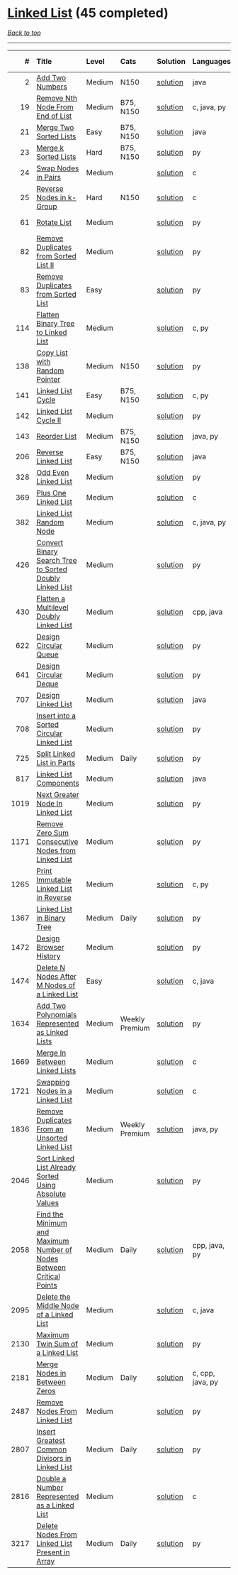 # [Linked List](<https://leetcode.com/tag/Linked-List/>) (45 completed)

*[Back to top](<../../README.md>)*

------

|    # | Title                                                                                                                                                                        | Level   | Cats           | Solution                                                                                        | Languages        | Date Complete   |
|-----:|:-----------------------------------------------------------------------------------------------------------------------------------------------------------------------------|:--------|:---------------|:------------------------------------------------------------------------------------------------|:-----------------|:----------------|
|    2 | [Add Two Numbers](<https://leetcode.com/problems/add-two-numbers>)                                                                                                           | Medium  | N150           | [solution](<../_2. Add Two Numbers.md>)                                                         | java             | May 22, 2024    |
|   19 | [Remove Nth Node From End of List](<https://leetcode.com/problems/remove-nth-node-from-end-of-list>)                                                                         | Medium  | B75, N150      | [solution](<../_19. Remove Nth Node From End of List.md>)                                       | c, java, py      | Jun 07, 2024    |
|   21 | [Merge Two Sorted Lists](<https://leetcode.com/problems/merge-two-sorted-lists>)                                                                                             | Easy    | B75, N150      | [solution](<../_21. Merge Two Sorted Lists.md>)                                                 | java             | May 22, 2024    |
|   23 | [Merge k Sorted Lists](<https://leetcode.com/problems/merge-k-sorted-lists>)                                                                                                 | Hard    | B75, N150      | [solution](<../_23. Merge k Sorted Lists.md>)                                                   | py               | Jun 17, 2024    |
|   24 | [Swap Nodes in Pairs](<https://leetcode.com/problems/swap-nodes-in-pairs>)                                                                                                   | Medium  |                | [solution](<../_24. Swap Nodes in Pairs.md>)                                                    | c                | Jun 07, 2024    |
|   25 | [Reverse Nodes in k-Group](<https://leetcode.com/problems/reverse-nodes-in-k-group>)                                                                                         | Hard    | N150           | [solution](<../_25. Reverse Nodes in k-Group.md>)                                               | c                | Jun 07, 2024    |
|   61 | [Rotate List](<https://leetcode.com/problems/rotate-list>)                                                                                                                   | Medium  |                | [solution](<../_61. Rotate List.md>)                                                            | py               | Jun 22, 2024    |
|   82 | [Remove Duplicates from Sorted List II](<https://leetcode.com/problems/remove-duplicates-from-sorted-list-ii>)                                                               | Medium  |                | [solution](<../_82. Remove Duplicates from Sorted List II.md>)                                  | py               | Jul 04, 2024    |
|   83 | [Remove Duplicates from Sorted List](<https://leetcode.com/problems/remove-duplicates-from-sorted-list>)                                                                     | Easy    |                | [solution](<../_83. Remove Duplicates from Sorted List.md>)                                     | py               | Aug 30, 2024    |
|  114 | [Flatten Binary Tree to Linked List](<https://leetcode.com/problems/flatten-binary-tree-to-linked-list>)                                                                     | Medium  |                | [solution](<../_114. Flatten Binary Tree to Linked List.md>)                                    | c, py            | Jun 11, 2024    |
|  138 | [Copy List with Random Pointer](<https://leetcode.com/problems/copy-list-with-random-pointer>)                                                                               | Medium  | N150           | [solution](<../_138. Copy List with Random Pointer.md>)                                         | py               | Jun 27, 2024    |
|  141 | [Linked List Cycle](<https://leetcode.com/problems/linked-list-cycle>)                                                                                                       | Easy    | B75, N150      | [solution](<../_141. Linked List Cycle.md>)                                                     | c, py            | Jun 04, 2024    |
|  142 | [Linked List Cycle II](<https://leetcode.com/problems/linked-list-cycle-ii>)                                                                                                 | Medium  |                | [solution](<../_142. Linked List Cycle II.md>)                                                  | py               | Jun 26, 2024    |
|  143 | [Reorder List](<https://leetcode.com/problems/reorder-list>)                                                                                                                 | Medium  | B75, N150      | [solution](<../_143. Reorder List.md>)                                                          | java, py         | Jun 11, 2024    |
|  206 | [Reverse Linked List](<https://leetcode.com/problems/reverse-linked-list>)                                                                                                   | Easy    | B75, N150      | [solution](<../_206. Reverse Linked List.md>)                                                   | java             | Jun 27, 2024    |
|  328 | [Odd Even Linked List](<https://leetcode.com/problems/odd-even-linked-list>)                                                                                                 | Medium  |                | [solution](<../_328. Odd Even Linked List.md>)                                                  | py               | Jun 22, 2024    |
|  369 | [Plus One Linked List](<https://leetcode.com/problems/plus-one-linked-list>)                                                                                                 | Medium  |                | [solution](<../_369. Plus One Linked List.md>)                                                  | c                | Jul 04, 2024    |
|  382 | [Linked List Random Node](<https://leetcode.com/problems/linked-list-random-node>)                                                                                           | Medium  |                | [solution](<../_382. Linked List Random Node.md>)                                               | c, java, py      | Jun 22, 2024    |
|  426 | [Convert Binary Search Tree to Sorted Doubly Linked List](<https://leetcode.com/problems/convert-binary-search-tree-to-sorted-doubly-linked-list>)                           | Medium  |                | [solution](<../_426. Convert Binary Search Tree to Sorted Doubly Linked List.md>)               | py               | Jun 12, 2024    |
|  430 | [Flatten a Multilevel Doubly Linked List](<https://leetcode.com/problems/flatten-a-multilevel-doubly-linked-list>)                                                           | Medium  |                | [solution](<../_430. Flatten a Multilevel Doubly Linked List.md>)                               | cpp, java        | Jun 27, 2024    |
|  622 | [Design Circular Queue](<https://leetcode.com/problems/design-circular-queue>)                                                                                               | Medium  |                | [solution](<../_622. Design Circular Queue.md>)                                                 | py               | Jul 06, 2024    |
|  641 | [Design Circular Deque](<https://leetcode.com/problems/design-circular-deque>)                                                                                               | Medium  |                | [solution](<../_641. Design Circular Deque.md>)                                                 | py               | Sep 30, 2024    |
|  707 | [Design Linked List](<https://leetcode.com/problems/design-linked-list>)                                                                                                     | Medium  |                | [solution](<../_707. Design Linked List.md>)                                                    | java             | Jun 22, 2024    |
|  708 | [Insert into a Sorted Circular Linked List](<https://leetcode.com/problems/insert-into-a-sorted-circular-linked-list>)                                                       | Medium  |                | [solution](<../_708. Insert into a Sorted Circular Linked List.md>)                             | py               | Jun 22, 2024    |
|  725 | [Split Linked List in Parts](<https://leetcode.com/problems/split-linked-list-in-parts>)                                                                                     | Medium  | Daily          | [solution](<../_725. Split Linked List in Parts.md>)                                            | py               | Jun 22, 2024    |
|  817 | [Linked List Components](<https://leetcode.com/problems/linked-list-components>)                                                                                             | Medium  |                | [solution](<../_817. Linked List Components.md>)                                                | java             | Jul 04, 2024    |
| 1019 | [Next Greater Node In Linked List](<https://leetcode.com/problems/next-greater-node-in-linked-list>)                                                                         | Medium  |                | [solution](<../_1019. Next Greater Node In Linked List.md>)                                     | py               | Jun 22, 2024    |
| 1171 | [Remove Zero Sum Consecutive Nodes from Linked List](<https://leetcode.com/problems/remove-zero-sum-consecutive-nodes-from-linked-list>)                                     | Medium  |                | [solution](<../_1171. Remove Zero Sum Consecutive Nodes from Linked List.md>)                   | py               | Jun 15, 2024    |
| 1265 | [Print Immutable Linked List in Reverse](<https://leetcode.com/problems/print-immutable-linked-list-in-reverse>)                                                             | Medium  |                | [solution](<../_1265. Print Immutable Linked List in Reverse.md>)                               | c, py            | Jun 06, 2024    |
| 1367 | [Linked List in Binary Tree](<https://leetcode.com/problems/linked-list-in-binary-tree>)                                                                                     | Medium  | Daily          | [solution](<../_1367. Linked List in Binary Tree.md>)                                           | py               | Sep 07, 2024    |
| 1472 | [Design Browser History](<https://leetcode.com/problems/design-browser-history>)                                                                                             | Medium  |                | [solution](<../_1472. Design Browser History.md>)                                               | py               | Jul 06, 2024    |
| 1474 | [Delete N Nodes After M Nodes of a Linked List](<https://leetcode.com/problems/delete-n-nodes-after-m-nodes-of-a-linked-list>)                                               | Easy    |                | [solution](<../_1474. Delete N Nodes After M Nodes of a Linked List.md>)                        | c, java          | Jun 07, 2024    |
| 1634 | [Add Two Polynomials Represented as Linked Lists](<https://leetcode.com/problems/add-two-polynomials-represented-as-linked-lists>)                                           | Medium  | Weekly Premium | [solution](<../_1634. Add Two Polynomials Represented as Linked Lists.md>)                      | py               | Sep 06, 2024    |
| 1669 | [Merge In Between Linked Lists](<https://leetcode.com/problems/merge-in-between-linked-lists>)                                                                               | Medium  |                | [solution](<../_1669. Merge In Between Linked Lists.md>)                                        | c                | Jun 24, 2024    |
| 1721 | [Swapping Nodes in a Linked List](<https://leetcode.com/problems/swapping-nodes-in-a-linked-list>)                                                                           | Medium  |                | [solution](<../_1721. Swapping Nodes in a Linked List.md>)                                      | c                | Jun 07, 2024    |
| 1836 | [Remove Duplicates From an Unsorted Linked List](<https://leetcode.com/problems/remove-duplicates-from-an-unsorted-linked-list>)                                             | Medium  | Weekly Premium | [solution](<../_1836. Remove Duplicates From an Unsorted Linked List.md>)                       | java, py         | Jul 08, 2024    |
| 2046 | [Sort Linked List Already Sorted Using Absolute Values](<https://leetcode.com/problems/sort-linked-list-already-sorted-using-absolute-values>)                               | Medium  |                | [solution](<../_2046. Sort Linked List Already Sorted Using Absolute Values.md>)                | py               | Jul 04, 2024    |
| 2058 | [Find the Minimum and Maximum Number of Nodes Between Critical Points](<https://leetcode.com/problems/find-the-minimum-and-maximum-number-of-nodes-between-critical-points>) | Medium  | Daily          | [solution](<../_2058. Find the Minimum and Maximum Number of Nodes Between Critical Points.md>) | cpp, java, py    | Jul 05, 2024    |
| 2095 | [Delete the Middle Node of a Linked List](<https://leetcode.com/problems/delete-the-middle-node-of-a-linked-list>)                                                           | Medium  |                | [solution](<../_2095. Delete the Middle Node of a Linked List.md>)                              | c, java          | Jun 07, 2024    |
| 2130 | [Maximum Twin Sum of a Linked List](<https://leetcode.com/problems/maximum-twin-sum-of-a-linked-list>)                                                                       | Medium  |                | [solution](<../_2130. Maximum Twin Sum of a Linked List.md>)                                    | py               | Jun 21, 2024    |
| 2181 | [Merge Nodes in Between Zeros](<https://leetcode.com/problems/merge-nodes-in-between-zeros>)                                                                                 | Medium  | Daily          | [solution](<../_2181. Merge Nodes in Between Zeros.md>)                                         | c, cpp, java, py | Jul 04, 2024    |
| 2487 | [Remove Nodes From Linked List](<https://leetcode.com/problems/remove-nodes-from-linked-list>)                                                                               | Medium  |                | [solution](<../_2487. Remove Nodes From Linked List.md>)                                        | py               | Jun 12, 2024    |
| 2807 | [Insert Greatest Common Divisors in Linked List](<https://leetcode.com/problems/insert-greatest-common-divisors-in-linked-list>)                                             | Medium  | Daily          | [solution](<../_2807. Insert Greatest Common Divisors in Linked List.md>)                       | py               | Jun 13, 2024    |
| 2816 | [Double a Number Represented as a Linked List](<https://leetcode.com/problems/double-a-number-represented-as-a-linked-list>)                                                 | Medium  |                | [solution](<../_2816. Double a Number Represented as a Linked List.md>)                         | c                | Jul 04, 2024    |
| 3217 | [Delete Nodes From Linked List Present in Array](<https://leetcode.com/problems/delete-nodes-from-linked-list-present-in-array>)                                             | Medium  | Daily          | [solution](<../_3217. Delete Nodes From Linked List Present in Array.md>)                       | py               | Sep 06, 2024    |